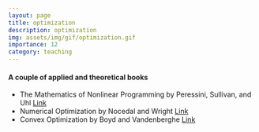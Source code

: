 ```yaml
---
layout: page
title: optimization
description: optimization
img: assets/img/gif/optimization.gif
importance: 12
category: teaching
---
```


#### A couple of applied and theoretical books

* The Mathematics of Nonlinear Programming by Peressini, Sullivan, and Uhl [Link](https://link.springer.com/book/9780387966144)
* Numerical Optimization by Nocedal and Wright [Link](https://link.springer.com/book/10.1007/978-0-387-40065-5)
* Convex Optimization by Boyd and Vandenberghe [Link](https://www.cambridge.org/highereducation/books/convex-optimization/17D2FAA54F641A2F62C7CCD01DFA97C4#overview)




